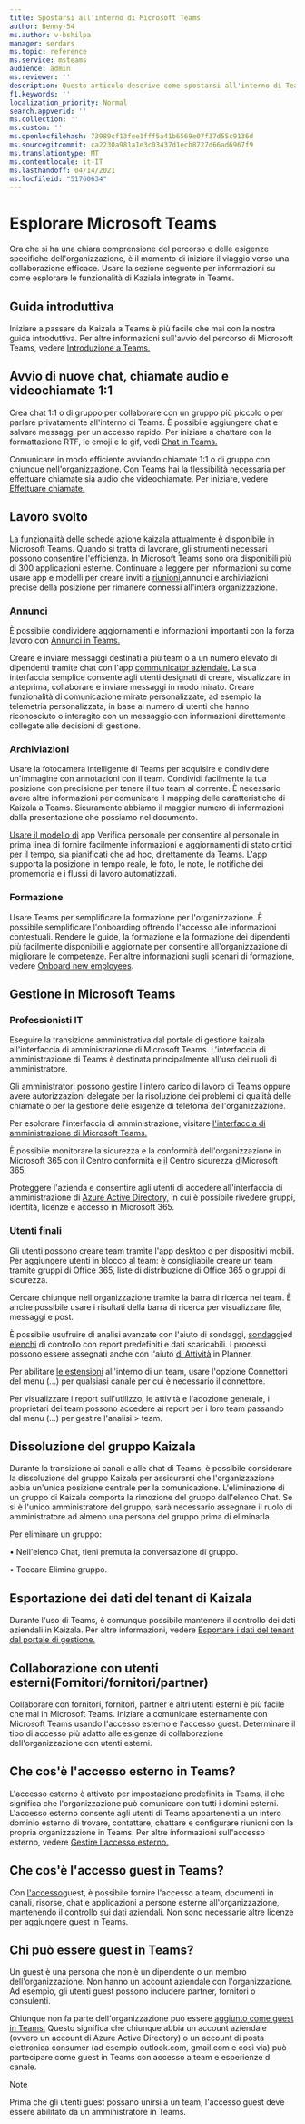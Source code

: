 ```yaml
---
title: Spostarsi all'interno di Microsoft Teams
author: Benny-54
ms.author: v-bshilpa
manager: serdars
ms.topic: reference
ms.service: msteams
audience: admin
ms.reviewer: ''
description: Questo articolo descrive come spostarsi all'interno di Teams.
f1.keywords: ''
localization_priority: Normal
search.appverid: ''
ms.collection: ''
ms.custom: ''
ms.openlocfilehash: 73989cf13fee1fff5a41b6569e07f37d55c9136d
ms.sourcegitcommit: ca2230a981a1e3c03437d1ecb8727d66ad6967f9
ms.translationtype: MT
ms.contentlocale: it-IT
ms.lasthandoff: 04/14/2021
ms.locfileid: "51760634"
---
```

# <a name="navigate-microsoft-teams"></a>Esplorare Microsoft Teams

Ora che si ha una chiara comprensione del percorso e delle esigenze specifiche dell'organizzazione, è il momento di iniziare il viaggio verso una collaborazione efficace. Usare la sezione seguente per informazioni su come esplorare le funzionalità di Kaziala integrate in Teams.

## <a name="getting-started"></a>Guida introduttiva
Iniziare a passare da Kaizala a Teams è più facile che mai con la nostra guida introduttiva. Per altre informazioni sull'avvio del percorso di Microsoft Teams, vedere [Introduzione a Teams.](https://support.microsoft.com/office/start-and-pin-chats-a864b052-5e4b-4ccf-b046-2e26f40e21b5?wt.mc_id=otc_microsoft_teams&ui=en-us&rs=en-us&ad=us)

## <a name="starting-new-chats-11-audio-and-video-calls"></a>Avvio di nuove chat, chiamate audio e videochiamate 1:1
Crea chat 1:1 o di gruppo per collaborare con un gruppo più piccolo o per parlare privatamente all'interno di Teams. È possibile aggiungere chat e salvare messaggi per un accesso rapido. Per iniziare a chattare con la formattazione RTF, le emoji e le gif, vedi [Chat in Teams.](https://support.microsoft.com/office/start-and-pin-chats-a864b052-5e4b-4ccf-b046-2e26f40e21b5?wt.mc_id=otc_microsoft_teams&ui=en-us&rs=en-us&ad=us)

Comunicare in modo efficiente avviando chiamate 1:1 o di gruppo con chiunque nell'organizzazione. Con Teams hai la flessibilità necessaria per effettuare chiamate sia audio che videochiamate.  Per iniziare, vedere [Effettuare chiamate.](https://www.microsoft.com/videoplayer/embed/RE4rxv0?pid=ocpVideo0-innerdiv-oneplayer&postJsllMsg=true&maskLevel=20&market=en-us)

## <a name="getting-work-done"></a>Lavoro svolto

La funzionalità delle schede azione kaizala attualmente è disponibile in Microsoft Teams. Quando si tratta di lavorare, gli strumenti necessari possono consentire l'efficienza. In Microsoft Teams sono ora disponibili più di 300 applicazioni esterne. Continuare a leggere per informazioni su come usare app e modelli per creare inviti a [riunioni,](https://support.microsoft.com/office/meetings-in-teams-e0b0ae21-53ee-4462-a50d-ca9b9e217b67)annunci e archiviazioni precise della posizione per rimanere connessi all'intera organizzazione.

### <a name="announcements"></a>Annunci

È possibile condividere aggiornamenti e informazioni importanti con la forza lavoro con [Annunci in Teams.](https://support.microsoft.com/office/send-an-announcement-to-a-channel-8f244ea6-235a-4dcc-9143-9c5b801b4992)

Creare e inviare messaggi destinati a più team o a un numero elevato di dipendenti tramite chat con l'app [communicator aziendale.](https://docs.microsoft.com/microsoftteams/platform/samples/app-templates#company-communicator) La sua interfaccia semplice consente agli utenti designati di creare, visualizzare in anteprima, collaborare e inviare messaggi in modo mirato. Creare funzionalità di comunicazione mirate personalizzate, ad esempio la telemetria personalizzata, in base al numero di utenti che hanno riconosciuto o interagito con un messaggio con informazioni direttamente collegate alle decisioni di gestione.

### <a name="check-ins"></a>Archiviazioni

Usare la fotocamera intelligente di Teams per acquisire e condividere un'immagine con annotazioni con il team. Condividi facilmente la tua posizione con precisione per tenere il tuo team al corrente. È necessario avere altre informazioni per comunicare il mapping delle caratteristiche di Kaizala a Teams. Sicuramente abbiamo il maggior numero di informazioni dalla presentazione che possiamo nel documento.

[Usare il modello di](https://docs.microsoft.com/microsoftteams/platform/samples/app-templates#staff-check-ins) app Verifica personale per consentire al personale in prima linea di fornire facilmente informazioni e aggiornamenti di stato critici per il tempo, sia pianificati che ad hoc, direttamente da Teams. L'app supporta la posizione in tempo reale, le foto, le note, le notifiche dei promemoria e i flussi di lavoro automatizzati.

### <a name="training"></a>Formazione

Usare Teams per semplificare la formazione per l'organizzazione. È possibile semplificare l'onboarding offrendo l'accesso alle informazioni contestuali. Rendere le guide, la formazione e la formazione dei dipendenti più facilmente disponibili e aggiornate per consentire all'organizzazione di migliorare le competenze. Per altre informazioni sugli scenari di formazione, vedere [Onboard new employees](https://support.microsoft.com/office/effectively-onboard-new-employees-691faccd-1d1a-4f47-99ac-b6c82973f5ee).

## <a name="management-in-microsoft-teams"></a>Gestione in Microsoft Teams

### <a name="it-professionals"></a>Professionisti IT

Eseguire la transizione amministrativa dal portale di gestione kaizala all'interfaccia di amministrazione di Microsoft Teams. L'interfaccia di amministrazione di Teams è destinata principalmente all'uso dei ruoli di amministratore.

Gli amministratori possono gestire l'intero carico di lavoro di Teams oppure avere autorizzazioni delegate per la risoluzione dei problemi di qualità delle chiamate o per la gestione delle esigenze di telefonia dell'organizzazione.

Per esplorare l'interfaccia di amministrazione, visitare [l'interfaccia di amministrazione di Microsoft Teams.](https://admin.teams.microsoft.com/)

È possibile monitorare la sicurezza e la conformità dell'organizzazione in Microsoft 365 con il Centro conformità e [il](https://docs.microsoft.com/microsoft-365/compliance/microsoft-365-compliance-center) Centro sicurezza [di](https://docs.microsoft.com/microsoft-365/security/defender/overview-security-center)Microsoft 365.

Proteggere l'azienda e consentire agli utenti di accedere all'interfaccia di amministrazione di [Azure Active Directory,](https://aad.portal.azure.com/#@microsoft.onmicrosoft.com/dashboard/private/c7736064-7b28-4f3d-b366-2740a8d48020) in cui è possibile rivedere gruppi, identità, licenze e accesso in Microsoft 365.

### <a name="end-users"></a>Utenti finali

Gli utenti possono creare team tramite l'app desktop o per dispositivi mobili. Per aggiungere utenti in blocco al team: è consigliabile creare un team tramite gruppi di Office 365, liste di distribuzione di Office 365 o gruppi di sicurezza.

Cercare chiunque nell'organizzazione tramite la barra di ricerca nei team. È anche possibile usare i risultati della barra di ricerca per visualizzare file, messaggi e post.

È possibile usufruire di analisi avanzate con l'aiuto di sondaggi, [sondaggi](https://www.office.com/launch/forms?auth=2)ed [elenchi](https://support.microsoft.com/office/get-started-with-lists-in-teams-c971e46b-b36c-491b-9c35-efeddd0297db) di controllo con report predefiniti e dati scaricabili. I processi possono essere assegnati anche con l'aiuto [di Attività](https://support.microsoft.com/office/manage-tasks-in-planner-ee61ecb0-a0bb-4c39-8682-f47fe7674f05) in Planner.

Per abilitare [le estensioni](https://docs.microsoft.com/microsoftteams/platform/messaging-extensions/what-are-messaging-extensions) all'interno di un team, usare l'opzione Connettori del menu (...) per qualsiasi canale per cui è necessario il connettore.

Per visualizzare i report sull'utilizzo, le attività e l'adozione generale, i proprietari dei team possono accedere ai report per i loro team passando dal menu (...) per gestire l'analisi > team.

## <a name="kaizala-group-dissolution"></a>Dissoluzione del gruppo Kaizala
Durante la transizione ai canali e alle chat di Teams, è possibile considerare la dissoluzione del gruppo Kaizala per assicurarsi che l'organizzazione abbia un'unica posizione centrale per la comunicazione.  L'eliminazione di un gruppo di Kaizala comporta la rimozione del gruppo dall'elenco Chat. Se si è l'unico amministratore del gruppo, sarà necessario assegnare il ruolo di amministratore ad almeno una persona del gruppo prima di eliminarla.

Per eliminare un gruppo:

 • Nell'elenco Chat, tieni premuta la conversazione di gruppo.

 • Toccare Elimina gruppo.

## <a name="kaizala-tenant-data-export"></a>Esportazione dei dati del tenant di Kaizala
Durante l'uso di Teams, è comunque possibile mantenere il controllo dei dati aziendali in Kaizala. Per altre informazioni, vedere [Esportare i dati del tenant dal portale di gestione.](https://docs.microsoft.com/office365/kaizala/export-or-delete-your-data)

## <a name="collaborating-with-external-usersvendorssupplierspartners"></a>Collaborazione con utenti esterni(Fornitori/fornitori/partner)

Collaborare con fornitori, fornitori, partner e altri utenti esterni è più facile che mai in Microsoft Teams. Iniziare a comunicare esternamente con Microsoft Teams usando l'accesso esterno e l'accesso guest. Determinare il tipo di accesso più adatto alle esigenze di collaborazione dell'organizzazione con utenti esterni.

## <a name="what-is-external-access-in-teams"></a>Che cos'è l'accesso esterno in Teams?

L'accesso esterno è attivato per impostazione predefinita in Teams, il che significa che l'organizzazione può comunicare con tutti i domini esterni. L'accesso esterno consente agli utenti di Teams appartenenti a un intero dominio esterno di trovare, contattare, chattare e configurare riunioni con la propria organizzazione in Teams. Per altre informazioni sull'accesso esterno, vedere [Gestire l'accesso esterno.](https://docs.microsoft.com/microsoftteams/manage-external-access)

## <a name="what-is-guest-access-in-teams"></a>Che cos'è l'accesso guest in Teams?

Con [l'accesso](https://docs.microsoft.com/MicrosoftTeams/guest-access)guest, è possibile fornire l'accesso a team, documenti in canali, risorse, chat e applicazioni a persone esterne all'organizzazione, mantenendo il controllo sui dati aziendali. Non sono necessarie altre licenze per aggiungere guest in Teams.

## <a name="who-can-be-a-guest-in-teams"></a>Chi può essere guest in Teams?
Un guest è una persona che non è un dipendente o un membro dell'organizzazione. Non hanno un account aziendale con l'organizzazione. Ad esempio, gli utenti guest possono includere partner, fornitori o consulenti.

Chiunque non fa parte dell'organizzazione può essere [aggiunto come guest in Teams.](https://docs.microsoft.com/MicrosoftTeams/guest-access#how-a-guest-becomes-a-member-of-a-team) Questo significa che chiunque abbia un account aziendale (ovvero un account di Azure Active Directory) o un account di posta elettronica consumer (ad esempio outlook.com, gmail.com e così via) può partecipare come guest in Teams con accesso a team e esperienze di canale.

>[!NOTE]
> Prima che gli utenti guest possano unirsi a un team, l'accesso guest deve essere abilitato da un amministratore in Teams.
